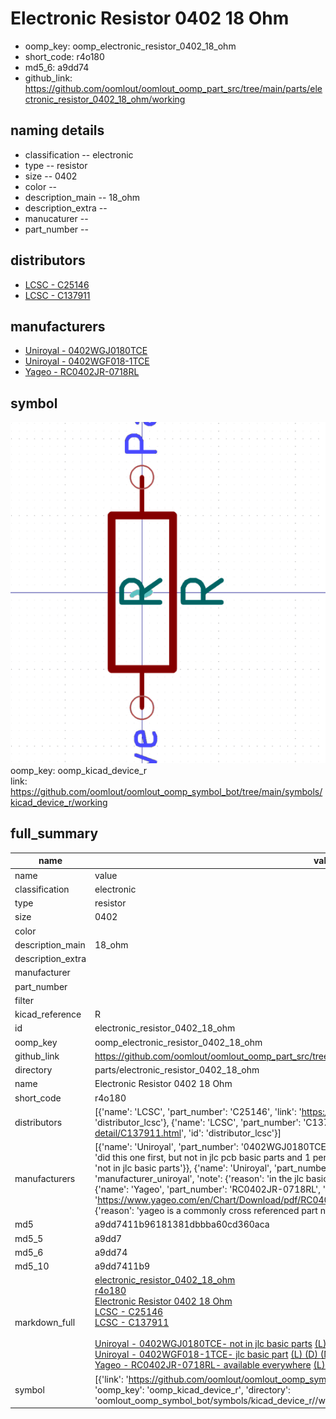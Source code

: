# Electronic Resistor 0402 18 Ohm

  
* oomp_key: oomp_electronic_resistor_0402_18_ohm 
* short_code: r4o180
* md5_6: a9dd74  
* github_link: https://github.com/oomlout/oomlout_oomp_part_src/tree/main/parts/electronic_resistor_0402_18_ohm/working  
## naming details
* classification -- electronic
* type -- resistor
* size -- 0402
* color -- 
* description_main -- 18_ohm
* description_extra -- 
* manucaturer -- 
* part_number -- 

## distributors
* [LCSC - C25146](https://lcsc.com/product-detail/C25146.html)  
* [LCSC - C137911](https://lcsc.com/product-detail/C137911.html)  

## manufacturers
* [Uniroyal - 0402WGJ0180TCE]()  
* [Uniroyal - 0402WGF018-1TCE]()  
* [Yageo - RC0402JR-0718RL](https://www.yageo.com/en/Chart/Download/pdf/RC0402JR-0718RL)  

## symbol

![](symbol/0/working/working_600.png)  
oomp_key: oomp_kicad_device_r  
link: https://github.com/oomlout/oomlout_oomp_symbol_bot/tree/main/symbols/kicad_device_r/working  


## full_summary
| name | value | 
| --- | --- | 
| name | value | 
| classification | electronic | 
| type | resistor | 
| size | 0402 | 
| color |  | 
| description_main | 18_ohm | 
| description_extra |  | 
| manufacturer |  | 
| part_number |  | 
| filter |  | 
| kicad_reference | R | 
| id | electronic_resistor_0402_18_ohm | 
| oomp_key | oomp_electronic_resistor_0402_18_ohm | 
| github_link | https://github.com/oomlout/oomlout_oomp_part_src/tree/main/parts/electronic_resistor_0402_18_ohm/working | 
| directory | parts/electronic_resistor_0402_18_ohm | 
| name | Electronic Resistor 0402 18 Ohm | 
| short_code | r4o180 | 
| distributors | [{'name': 'LCSC', 'part_number': 'C25146', 'link': 'https://lcsc.com/product-detail/C25146.html', 'id': 'distributor_lcsc'}, {'name': 'LCSC', 'part_number': 'C137911', 'link': 'https://lcsc.com/product-detail/C137911.html', 'id': 'distributor_lcsc'}] | 
| manufacturers | [{'name': 'Uniroyal', 'part_number': '0402WGJ0180TCE', 'link': '', 'id': 'manufacturer_uniroyal', 'note': {'reason': 'did this one first, but not in jlc pcb basic parts and 1 percent are and they are the same price', 'reason_short': 'not in jlc basic parts'}}, {'name': 'Uniroyal', 'part_number': '0402WGF018-1TCE', 'link': '', 'id': 'manufacturer_uniroyal', 'note': {'reason': 'in the jlc basic parts catalogue', 'reason_short': 'jlc basic part'}}, {'name': 'Yageo', 'part_number': 'RC0402JR-0718RL', 'link': 'https://www.yageo.com/en/Chart/Download/pdf/RC0402JR-0718RL', 'id': 'manufacturer_yageo', 'note': {'reason': 'yageo is a commonly cross referenced part number', 'reason_short': 'available everywhere'}}] | 
| md5 | a9dd7411b96181381dbbba60cd360aca | 
| md5_5 | a9dd7 | 
| md5_6 | a9dd74 | 
| md5_10 | a9dd7411b9 | 
| markdown_full | [electronic_resistor_0402_18_ohm](https://github.com/oomlout/oomlout_oomp_part_src/tree/main/parts/electronic_resistor_0402_18_ohm/working)<br>[r4o180](https://github.com/oomlout/oomlout_oomp_part_src/tree/main/parts/electronic_resistor_0402_18_ohm/working)<br>[Electronic Resistor 0402 18 Ohm](https://github.com/oomlout/oomlout_oomp_part_src/tree/main/parts/electronic_resistor_0402_18_ohm/working)<br>[LCSC - C25146<br>](https://lcsc.com/product-detail/C25146.html)[LCSC - C137911<br>](https://lcsc.com/product-detail/C137911.html)<br>[Uniroyal - 0402WGJ0180TCE- not in jlc basic parts]() [(L)  ](https://www.lcsc.com/search?q=0402WGJ0180TCE)[(D)  ](https://www.digikey.com/en/products?keywords=0402WGJ0180TCE)[(M)  ](https://www.mouser.com/Search/Refine?Keyword=0402WGJ0180TCE)[(N)  ](https://www.newark.com/search?st=0402WGJ0180TCE)[(SZ)  ](https://so.szlcsc.com/global.html?k=0402WGJ0180TCE)<br>[Uniroyal - 0402WGF018-1TCE- jlc basic part]() [(L)  ](https://www.lcsc.com/search?q=0402WGF018-1TCE)[(D)  ](https://www.digikey.com/en/products?keywords=0402WGF018-1TCE)[(M)  ](https://www.mouser.com/Search/Refine?Keyword=0402WGF018-1TCE)[(N)  ](https://www.newark.com/search?st=0402WGF018-1TCE)[(SZ)  ](https://so.szlcsc.com/global.html?k=0402WGF018-1TCE)<br>[Yageo - RC0402JR-0718RL- available everywhere](https://www.yageo.com/en/Chart/Download/pdf/RC0402JR-0718RL) [(L)  ](https://www.lcsc.com/search?q=RC0402JR-0718RL)[(D)  ](https://www.digikey.com/en/products?keywords=RC0402JR-0718RL)[(M)  ](https://www.mouser.com/Search/Refine?Keyword=RC0402JR-0718RL)[(N)  ](https://www.newark.com/search?st=RC0402JR-0718RL)[(SZ)  ](https://so.szlcsc.com/global.html?k=RC0402JR-0718RL)<br> | 
| symbol | [{'link': 'https://github.com/oomlout/oomlout_oomp_symbol_bot/tree/main/symbols/kicad_device_r', 'oomp_key': 'oomp_kicad_device_r', 'directory': 'oomlout_oomp_symbol_bot/symbols/kicad_device_r//working/working.kicad_sym'}] | 
